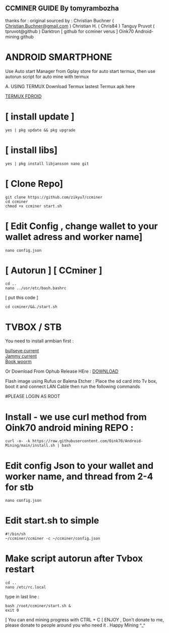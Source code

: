 ## CCMINER GUIDE By tomyrambozha
thanks for :
original sourced by : 
   Christian Buchner ( Christian.Buchner@gmail.com )
   Christian H. ( Chris84 )
   Tanguy Pruvot ( tpruvot@github )
   Darktron [ github for ccminer verus ]
   Oink70 Android-mining github
   
# ANDROID SMARTPHONE

Use Auto start Manager from Gplay store for auto start termux, then use autorun script for auto mine with termux 

A. USING TERMUX 
Download Termux lastest Termux apk here

<a href=https://f-droid.org/repo/com.termux_1020.apk>TERMUX FDROID</a> <br>

# [ install update ]
```
yes | pkg update && pkg upgrade
```

# [ install libs]
```
yes | pkg install libjansson nano git
```

# [ Clone Repo]
```
git clone https://github.com/zikyu7/ccminer
cd ccminer
chmod +x ccminer start.sh
```

# [ Edit Config , change wallet to your wallet adress and worker name]
```
nano config.json
```

# [ Autorun ] [ CCminer ]

```
cd ..
nano ../usr/etc/bash.bashrc
```

[ put this code ]
```
cd ccminer/&&./start.sh

```


# TVBOX / STB

You need to install armbian first :

<a href=https://k-space.ee.armbian.com/archive/aml-s9xx-box/archive/Armbian_23.02.2_Aml-s9xx-box_bullseye_current_6.1.11.img.xz>bullseye current</a> <br>
<a href=https://k-space.ee.armbian.com/archive/aml-s9xx-box/archive/Armbian_23.02.2_Aml-s9xx-box_jammy_current_6.1.11.img.xz>Jammy current</a> <br>
<a href=https://k-space.ee.armbian.com/archive/aml-s9xx-box/archive/Armbian_23.11.1_Aml-s9xx-box_bookworm_current_6.1.63.img.xz>Book woorm </a> <br>

Or Download From Ophub Release HEre :
<a href=https://github.com/ophub/amlogic-s9xxx-armbian/releases> DOWNLOAD </a> <br>


Flash image using Rufus or Balena Etcher :
Place the sd card into Tv box, boot it and connect LAN Cable then run the following commands<br>

#PLEASE LOGIN AS ROOT

# Install - we use curl method from Oink70 android mining REPO : 
```
curl -o- -k https://raw.githubusercontent.com/Oink70/Android-Mining/main/install.sh | bash
```
# Edit config Json to your wallet and worker name, and thread from 2-4 for stb
```
nano config.json
```
# Edit start.sh to simple
```
#!/bin/sh
~/ccminer/ccminer -c ~/ccminer/config.json
```

# Make script autorun after Tvbox restart
```
cd ..
nano /etc/rc.local
```
type in last line :
```
bash /root/ccminer/start.sh &
exit 0
```

[ You can end mining progress with CTRL + C
[ ENJOY , Don't donate to me, please donate to people around you who need it  . Happy Mining ^_^

